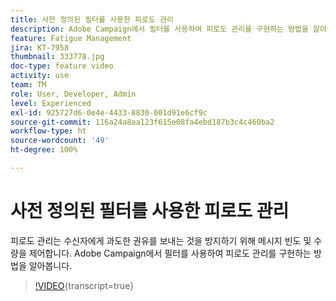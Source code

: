 ```yaml
---
title: 사전 정의된 필터를 사용한 피로도 관리
description: Adobe Campaign에서 필터를 사용하여 피로도 관리를 구현하는 방법을 알아봅니다.
feature: Fatigue Management
jira: KT-7958
thumbnail: 333778.jpg
doc-type: feature video
activity: use
team: TM
role: User, Developer, Admin
level: Experienced
exl-id: 925727d6-0e4e-4433-8830-001d91e6cf9c
source-git-commit: 116a24a8aa123f615e08fa4ebd187b3c4c460ba2
workflow-type: ht
source-wordcount: '49'
ht-degree: 100%

---
```


# 사전 정의된 필터를 사용한 피로도 관리

피로도 관리는 수신자에게 과도한 권유를 보내는 것을 방지하기 위해 메시지 빈도 및 수량을 제어합니다.
Adobe Campaign에서 필터를 사용하여 피로도 관리를 구현하는 방법을 알아봅니다.

>[!VIDEO](https://video.tv.adobe.com/v/333778?quality=12&learn=on){transcript=true}
